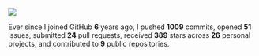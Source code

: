 ![](https://github.com/beucismis/beucismis/assets/40023234/e092789a-a89c-4c8c-baa8-2ddbe8ce9548)

Ever since I joined GitHub **6** years ago, I pushed **1009** commits, opened **51** issues, submitted **24** pull requests, received **389** stars across **26** personal projects, and contributed to **9** public repositories.
